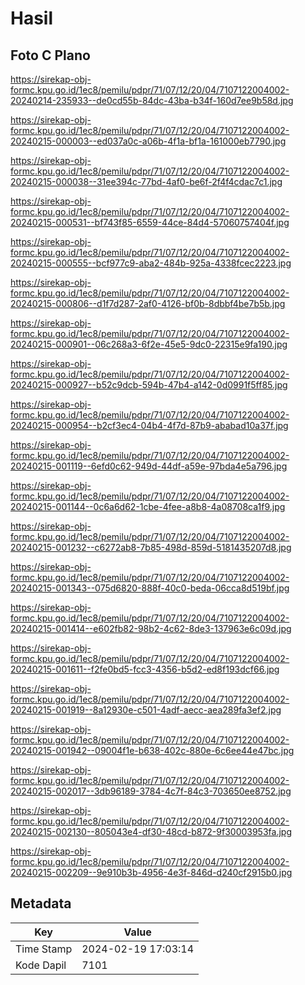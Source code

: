 # Hasil

## Foto C Plano

https://sirekap-obj-formc.kpu.go.id/1ec8/pemilu/pdpr/71/07/12/20/04/7107122004002-20240214-235933--de0cd55b-84dc-43ba-b34f-160d7ee9b58d.jpg

https://sirekap-obj-formc.kpu.go.id/1ec8/pemilu/pdpr/71/07/12/20/04/7107122004002-20240215-000003--ed037a0c-a06b-4f1a-bf1a-161000eb7790.jpg

https://sirekap-obj-formc.kpu.go.id/1ec8/pemilu/pdpr/71/07/12/20/04/7107122004002-20240215-000038--31ee394c-77bd-4af0-be6f-2f4f4cdac7c1.jpg

https://sirekap-obj-formc.kpu.go.id/1ec8/pemilu/pdpr/71/07/12/20/04/7107122004002-20240215-000531--bf743f85-6559-44ce-84d4-57060757404f.jpg

https://sirekap-obj-formc.kpu.go.id/1ec8/pemilu/pdpr/71/07/12/20/04/7107122004002-20240215-000555--bcf977c9-aba2-484b-925a-4338fcec2223.jpg

https://sirekap-obj-formc.kpu.go.id/1ec8/pemilu/pdpr/71/07/12/20/04/7107122004002-20240215-000806--d1f7d287-2af0-4126-bf0b-8dbbf4be7b5b.jpg

https://sirekap-obj-formc.kpu.go.id/1ec8/pemilu/pdpr/71/07/12/20/04/7107122004002-20240215-000901--06c268a3-6f2e-45e5-9dc0-22315e9fa190.jpg

https://sirekap-obj-formc.kpu.go.id/1ec8/pemilu/pdpr/71/07/12/20/04/7107122004002-20240215-000927--b52c9dcb-594b-47b4-a142-0d0991f5ff85.jpg

https://sirekap-obj-formc.kpu.go.id/1ec8/pemilu/pdpr/71/07/12/20/04/7107122004002-20240215-000954--b2cf3ec4-04b4-4f7d-87b9-ababad10a37f.jpg

https://sirekap-obj-formc.kpu.go.id/1ec8/pemilu/pdpr/71/07/12/20/04/7107122004002-20240215-001119--6efd0c62-949d-44df-a59e-97bda4e5a796.jpg

https://sirekap-obj-formc.kpu.go.id/1ec8/pemilu/pdpr/71/07/12/20/04/7107122004002-20240215-001144--0c6a6d62-1cbe-4fee-a8b8-4a08708ca1f9.jpg

https://sirekap-obj-formc.kpu.go.id/1ec8/pemilu/pdpr/71/07/12/20/04/7107122004002-20240215-001232--c6272ab8-7b85-498d-859d-5181435207d8.jpg

https://sirekap-obj-formc.kpu.go.id/1ec8/pemilu/pdpr/71/07/12/20/04/7107122004002-20240215-001343--075d6820-888f-40c0-beda-06cca8d519bf.jpg

https://sirekap-obj-formc.kpu.go.id/1ec8/pemilu/pdpr/71/07/12/20/04/7107122004002-20240215-001414--e602fb82-98b2-4c62-8de3-137963e6c09d.jpg

https://sirekap-obj-formc.kpu.go.id/1ec8/pemilu/pdpr/71/07/12/20/04/7107122004002-20240215-001611--f2fe0bd5-fcc3-4356-b5d2-ed8f193dcf66.jpg

https://sirekap-obj-formc.kpu.go.id/1ec8/pemilu/pdpr/71/07/12/20/04/7107122004002-20240215-001919--8a12930e-c501-4adf-aecc-aea289fa3ef2.jpg

https://sirekap-obj-formc.kpu.go.id/1ec8/pemilu/pdpr/71/07/12/20/04/7107122004002-20240215-001942--09004f1e-b638-402c-880e-6c6ee44e47bc.jpg

https://sirekap-obj-formc.kpu.go.id/1ec8/pemilu/pdpr/71/07/12/20/04/7107122004002-20240215-002017--3db96189-3784-4c7f-84c3-703650ee8752.jpg

https://sirekap-obj-formc.kpu.go.id/1ec8/pemilu/pdpr/71/07/12/20/04/7107122004002-20240215-002130--805043e4-df30-48cd-b872-9f30003953fa.jpg

https://sirekap-obj-formc.kpu.go.id/1ec8/pemilu/pdpr/71/07/12/20/04/7107122004002-20240215-002209--9e910b3b-4956-4e3f-846d-d240cf2915b0.jpg


## Metadata

| Key        | Value               |
| ---------- | ------------------- |
| Time Stamp | 2024-02-19 17:03:14 |
| Kode Dapil | 7101                |



